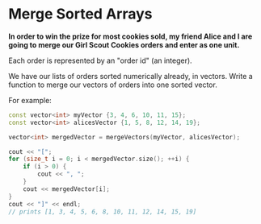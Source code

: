 # Merge Sorted Arrays

**In order to win the prize for most cookies sold, my friend Alice and I are going to merge our Girl Scout Cookies orders and enter as one unit.**

Each order is represented by an "order id" (an integer).

We have our lists of orders sorted numerically already, in vectors. Write a function to merge our vectors of orders into one sorted vector.

For example:

```cpp
const vector<int> myVector {3, 4, 6, 10, 11, 15};
const vector<int> alicesVector {1, 5, 8, 12, 14, 19};

vector<int> mergedVector = mergeVectors(myVector, alicesVector);

cout << "[";
for (size_t i = 0; i < mergedVector.size(); ++i) {
    if (i > 0) {
        cout << ", ";
    }
    cout << mergedVector[i];
}
cout << "]" << endl;
// prints [1, 3, 4, 5, 6, 8, 10, 11, 12, 14, 15, 19]
```

